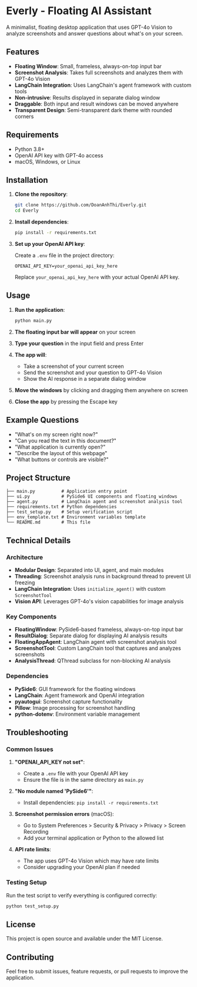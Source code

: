 # Everly - Floating AI Assistant

A minimalist, floating desktop application that uses GPT-4o Vision to analyze screenshots and answer questions about what's on your screen.

## Features

- **Floating Window**: Small, frameless, always-on-top input bar
- **Screenshot Analysis**: Takes full screenshots and analyzes them with GPT-4o Vision
- **LangChain Integration**: Uses LangChain's agent framework with custom tools
- **Non-intrusive**: Results displayed in separate dialog window
- **Draggable**: Both input and result windows can be moved anywhere
- **Transparent Design**: Semi-transparent dark theme with rounded corners

## Requirements

- Python 3.8+
- OpenAI API key with GPT-4o access
- macOS, Windows, or Linux

## Installation

1. **Clone the repository**:
   ```bash
   git clone https://github.com/DoanAnhThi/Everly.git
   cd Everly
   ```

2. **Install dependencies**:
   ```bash
   pip install -r requirements.txt
   ```

3. **Set up your OpenAI API key**:
   
   Create a `.env` file in the project directory:
   ```
   OPENAI_API_KEY=your_openai_api_key_here
   ```
   
   Replace `your_openai_api_key_here` with your actual OpenAI API key.

## Usage

1. **Run the application**:
   ```bash
   python main.py
   ```

2. **The floating input bar will appear** on your screen

3. **Type your question** in the input field and press Enter

4. **The app will**:
   - Take a screenshot of your current screen
   - Send the screenshot and your question to GPT-4o Vision
   - Show the AI response in a separate dialog window

5. **Move the windows** by clicking and dragging them anywhere on screen

6. **Close the app** by pressing the Escape key

## Example Questions

- "What's on my screen right now?"
- "Can you read the text in this document?"
- "What application is currently open?"
- "Describe the layout of this webpage"
- "What buttons or controls are visible?"

## Project Structure

```
├── main.py          # Application entry point
├── ui.py            # PySide6 UI components and floating windows
├── agent.py         # LangChain agent and screenshot analysis tool
├── requirements.txt # Python dependencies
├── test_setup.py    # Setup verification script
├── env_template.txt # Environment variables template
└── README.md        # This file
```

## Technical Details

### Architecture

- **Modular Design**: Separated into UI, agent, and main modules
- **Threading**: Screenshot analysis runs in background thread to prevent UI freezing
- **LangChain Integration**: Uses `initialize_agent()` with custom `ScreenshotTool`
- **Vision API**: Leverages GPT-4o's vision capabilities for image analysis

### Key Components

- **FloatingWindow**: PySide6-based frameless, always-on-top input bar
- **ResultDialog**: Separate dialog for displaying AI analysis results
- **FloatingAppAgent**: LangChain agent with screenshot analysis tool
- **ScreenshotTool**: Custom LangChain tool that captures and analyzes screenshots
- **AnalysisThread**: QThread subclass for non-blocking AI analysis

### Dependencies

- **PySide6**: GUI framework for the floating windows
- **LangChain**: Agent framework and OpenAI integration
- **pyautogui**: Screenshot capture functionality
- **Pillow**: Image processing for screenshot handling
- **python-dotenv**: Environment variable management

## Troubleshooting

### Common Issues

1. **"OPENAI_API_KEY not set"**:
   - Create a `.env` file with your OpenAI API key
   - Ensure the file is in the same directory as `main.py`

2. **"No module named 'PySide6'"**:
   - Install dependencies: `pip install -r requirements.txt`

3. **Screenshot permission errors** (macOS):
   - Go to System Preferences > Security & Privacy > Privacy > Screen Recording
   - Add your terminal application or Python to the allowed list

4. **API rate limits**:
   - The app uses GPT-4o Vision which may have rate limits
   - Consider upgrading your OpenAI plan if needed

### Testing Setup

Run the test script to verify everything is configured correctly:
```bash
python test_setup.py
```

## License

This project is open source and available under the MIT License.

## Contributing

Feel free to submit issues, feature requests, or pull requests to improve the application. 